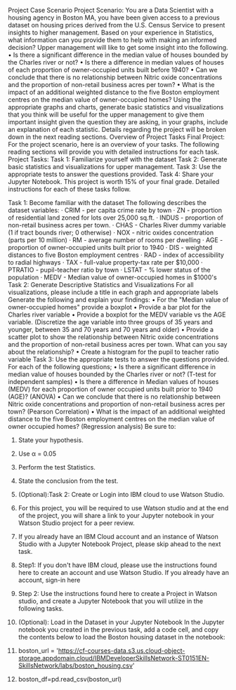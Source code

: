 Project Case Scenario
Project Scenario: You are a Data Scientist with a housing agency in Boston MA, you have been given access to a previous dataset on housing prices derived from the U.S. Census Service to present insights to higher management. Based on your experience in Statistics, what information can you provide them to help with making an informed decision? Upper management will like to get some insight into the following.
•	Is there a significant difference in the median value of houses bounded by the Charles river or not?
•	Is there a difference in median values of houses of each proportion of owner-occupied units built before 1940?
•	Can we conclude that there is no relationship between Nitric oxide concentrations and the proportion of non-retail business acres per town?
•	What is the impact of an additional weighted distance to the five Boston employment centres on the median value of owner-occupied homes?
Using the appropriate graphs and charts, generate basic statistics and visualizations that you think will be useful for the upper management to give them important insight given the question they are asking, in your graphs, include an explanation of each statistic. 
Details regarding the project will be broken down in the next reading sections.
Overview of Project Tasks
Final Project: For the project scenario, here is an overview of your tasks. The following reading sections will provide you with detailed instructions for each task.
Project Tasks:
Task 1: Familiarize yourself with the dataset 
Task 2: Generate basic statistics and visualizations for upper management. 
Task 3: Use the appropriate tests to answer the questions provided.
Task 4: Share your Jupyter Notebook.
This project is worth 15% of your final grade. Detailed instructions for each of these tasks follow.


Task 1: Become familiar with the dataset
The following describes the dataset variables:
·      CRIM - per capita crime rate by town
·      ZN - proportion of residential land zoned for lots over 25,000 sq.ft.
·      INDUS - proportion of non-retail business acres per town.
·      CHAS - Charles River dummy variable (1 if tract bounds river; 0 otherwise)
·      NOX - nitric oxides concentration (parts per 10 million)
·      RM - average number of rooms per dwelling
·      AGE - proportion of owner-occupied units built prior to 1940
·      DIS - weighted distances to five Boston employment centres
·      RAD - index of accessibility to radial highways
·      TAX - full-value property-tax rate per $10,000
·      PTRATIO - pupil-teacher ratio by town
·      LSTAT - % lower status of the population
·      MEDV - Median value of owner-occupied homes in $1000's
Task 2: Generate Descriptive Statistics and Visualizations
For all visualizations, please include a title in each graph and appropriate labels
Generate the following and explain your findings:
•	For the "Median value of owner-occupied homes" provide a boxplot
•	Provide a bar plot for the Charles river variable
•	Provide a boxplot for the MEDV variable vs the AGE variable. (Discretize the age variable into three groups of 35 years and younger, between 35 and 70 years and 70 years and older)
•	Provide a scatter plot to show the relationship between Nitric oxide concentrations and the proportion of non-retail business acres per town. What can you say about the relationship?
•	Create a histogram for the pupil to teacher ratio variable
Task 3: Use the appropriate tests to answer the questions provided.
For each of the following questions;
•	Is there a significant difference in median value of houses bounded by the Charles river or not? (T-test for independent samples)
•	Is there a difference in Median values of houses (MEDV) for each proportion of owner occupied units built prior to 1940 (AGE)? (ANOVA)
•	Can we conclude that there is no relationship between Nitric oxide concentrations and proportion of non-retail business acres per town? (Pearson Correlation)
•	What is the impact of an additional weighted distance to the five Boston employment centres on the median value of owner occupied homes? (Regression analysis)
Be sure to:
1.	State your hypothesis.
2.	Use α = 0.05
3.	Perform the test Statistics.
4.	State the conclusion from the test.
5.	(Optional):Task 2: Create or Login into IBM cloud to use Watson Studio.
6.	For this project, you will be required to use Watson studio and at the end of the project, you will share a link to your Jupyter notebook in your Watson Studio project for a peer review. 
7.	If you already have an IBM Cloud account and an instance of Watson Studio with a Jupyter Notebook Project, please skip ahead to the next task.
8.	Step1: If you don't have IBM cloud, please use the instructions found here to create an account and use Watson Studio. If you already have an account, sign-in here
9.	Step 2: Use the instructions found here to create a Project in Watson studio, and create a Jupyter Notebook that you will utilize in the following tasks.
10.	(Optional): Load in the Dataset in your Jupyter Notebook
In the Jupyter notebook you created in the previous task, add a code cell, and copy the contents below to load the Boston housing dataset in the notebook:

1.	boston_url = 'https://cf-courses-data.s3.us.cloud-object-storage.appdomain.cloud/IBMDeveloperSkillsNetwork-ST0151EN-SkillsNetwork/labs/boston_housing.csv'
2.	boston_df=pd.read_csv(boston_url)

